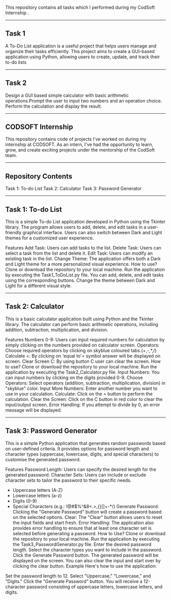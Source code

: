 This repository contains all tasks which I performed during my CodSoft Internship . 

--------------------------
Task 1 
-------------------------- 

A To-Do List application is a useful project that helps users manage and organize their tasks efficiently. 
This project aims to create a GUI-based application using Python, allowing users to create, update, and track their to-do lists

--------------------------
Task 2 
-------------------------- 

Design a GUI based simple calculator with basic arithmetic operations.Prompt the user to input two numbers and an operation choice.
Perform the calculation and display the result.

--------------------------
CODSOFT Internship
--------------------------

This repository contains code of projects I've worked on during my internship at CODSOFT. As an intern, I've had the opportunity to learn, grow, and create exciting projects under the mentorship of the CodSoft team.

--------------------------
Repository Contents
--------------------------
Task 1: To-do List
Task 2: Calculator
Task 3: Password Generator

--------------------------
Task 1: To-do List
--------------------------
This is a simple To-do List application developed in Python using the Tkinter library. The program allows users to add, delete, and edit tasks in a user-friendly graphical interface. Users can also switch between Dark and Light themes for a customized user experience.

Features
Add Task: Users can add tasks to the list.
Delete Task: Users can select a task from the list and delete it.
Edit Task: Users can modify an existing task in the list.
Change Theme: The application offers both a Dark and Light theme for a more personalized visual experience.
How to use?
Clone or download the repository to your local machine.
Run the application by executing the Task1_ToDoList.py file.
You can add, delete, and edit tasks using the corresponding buttons.
Change the theme between Dark and Light for a different visual style.

--------------------------
Task 2: Calculator
--------------------------
This is a basic calculator application built using Python and the Tkinter library. The calculator can perform basic arithmetic operations, including addition, subtraction, multiplication, and division.

Features
Numbers 0-9: Users can input required numbers for calculation by simply clicking on the numbers provided on calculator screen.
Operators: Choose required operators by clicking on skyblue coloured tabs.(+,-,*,/)
Calculate =: By clicking on 'equal to'= symbol answer will be displayed on screen.
Clear Screen C: By using button C user can clear the screen.
How to use?
Clone or download the repository to your local machine.
Run the application by executing the Task2_Calculator.py file.
Input Numbers: You can input numbers by clicking on the digits provided 0-9.
Choose Operators: Select operators (addition, subtraction, multiplication, division) in "skyblue" color.
Input More Numbers: Enter another number you want to use in your calculation.
Calculate: Click on the = button to perform the calculation.
Clear the Screen: Click on the C button in red color to clear the input/output screen.
Error Handling: If you attempt to divide by 0, an error message will be displayed.

--------------------------
Task 3: Password Generator
--------------------------
This is a simple Python application that generates random passwords based on user-defined criteria. It provides options for password length and character types (uppercase, lowercase, digits, and special characters) to customise the generated password.

Features
Password Length: Users can specify the desired length for the generated password.
Character Sets: Users can include or exclude character sets to tailor the password to their specific needs.
- Uppercase letters (A-Z)
- Lowercase letters (a-z)
- Digits (0-9)
- Special Characters (e.g.: !@#$%^&8<.>,{}[]+-*/)
Generate Password: Clicking the "Generate Password" button will create a password based on the selected options.
Clear: The "Clear" button allows users to reset the input fields and start fresh.
Error Handling: The application also provides error handling to ensure that at least one character set is selected before generating a password.
How to Use?
Clone or download the repository to your local machine.
Run the application by executing the Task3_PasswordGenerator.py file.
Enter the desired password length.
Select the character types you want to include in the password.
Click the Generate Password button.
The generated password will be displayed on the screen.
You can also clear the input and start over by clicking the clear button.
Example
Here's how to use the application:

Set the password length to 12.
Select "Uppercase," "Lowercase," and "Digits."
Click the "Generate Password" button.
You will receive a 12-character password consisting of uppercase letters, lowercase letters, and digits.
